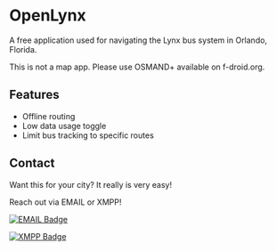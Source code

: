 # OpenLynx

A free application used for navigating the Lynx bus system in Orlando, Florida.

This is not a map app. Please use OSMAND+ available on f-droid.org.

## Features
- Offline routing
- Low data usage toggle
- Limit bus tracking to specific routes


## Contact
Want this for your city? It really is very easy!

Reach out via EMAIL or XMPP!

[![EMAIL Badge](https://img.shields.io/badge/wyatt.agathe@mailfence.com-005FF9?logo=minutemailer&logoColor=fff&style=flat)](mailto:wyatt.agathe@mailfence.com)

[![XMPP Badge](https://img.shields.io/badge/wa_services@chatterboxtown.us-6A5FBB?logo=jabber&logoColor=fff&style=flat)](xmpp:wa_services@chatterboxtown.us)
